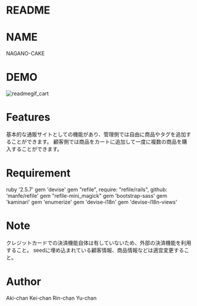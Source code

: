 # README

# NAME
NAGANO-CAKE

# DEMO

![readmegif_cart ](https://user-images.githubusercontent.com/57820414/71800411-658c9e80-309b-11ea-9542-739e2c8b0192.gif)



# Features
基本的な通販サイトとしての機能があり、管理側では自由に商品やタグを追加することができます。
顧客側では商品をカートに追加して一度に複数の商品を購入することができます。



# Requirement
ruby '2.5.7'
gem 'devise'
gem "refile", require: "refile/rails", github: 'manfe/refile'
gem "refile-mini_magick"
gem 'bootstrap-sass'
gem 'kaminari'
gem 'enumerize'
gem 'devise-i18n'
gem 'devise-i18n-views'



# Note
クレジットカードでの決済機能自体は有していないため、外部の決済機能を利用すること。
seedに埋め込まれている顧客情報、商品情報などは適宜変更すること。



# Author
Aki-chan
Kei-chan
Rin-chan
Yu-chan
